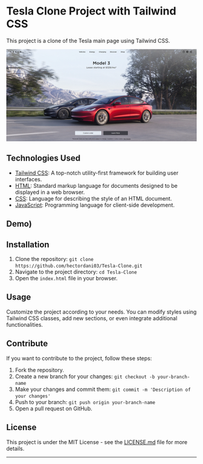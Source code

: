 # Tesla Clone Project with Tailwind CSS

This project is a clone of the Tesla main page using Tailwind CSS.

![Tesla Clone](assets/portada.png)

## Technologies Used

- [Tailwind CSS](https://tailwindcss.com/): A top-notch utility-first framework for building user interfaces.
- [HTML](https://developer.mozilla.org/en-US/docs/Web/HTML): Standard markup language for documents designed to be displayed in a web browser.
- [CSS](https://developer.mozilla.org/en-US/docs/Web/CSS): Language for describing the style of an HTML document.
- [JavaScript](https://developer.mozilla.org/en-US/docs/Web/JavaScript): Programming language for client-side development.

## Demo)

## Installation

1. Clone the repository: `git clone https://github.com/hectordani03/Tesla-Clone.git`
2. Navigate to the project directory: `cd Tesla-Clone`
3. Open the `index.html` file in your browser.

## Usage

Customize the project according to your needs. You can modify styles using Tailwind CSS classes, add new sections, or even integrate additional functionalities.

## Contribute

If you want to contribute to the project, follow these steps:

1. Fork the repository.
2. Create a new branch for your changes: `git checkout -b your-branch-name`
3. Make your changes and commit them: `git commit -m 'Description of your changes'`
4. Push to your branch: `git push origin your-branch-name`
5. Open a pull request on GitHub.

## License

This project is under the MIT License - see the [LICENSE.md](LICENSE.md) file for more details.

---
